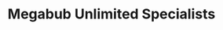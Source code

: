 ---
title: "Megabub Unlimited Specialists"
url: /quezon-city/megabub-unlimited-specialists/
shop: Autoteile
---